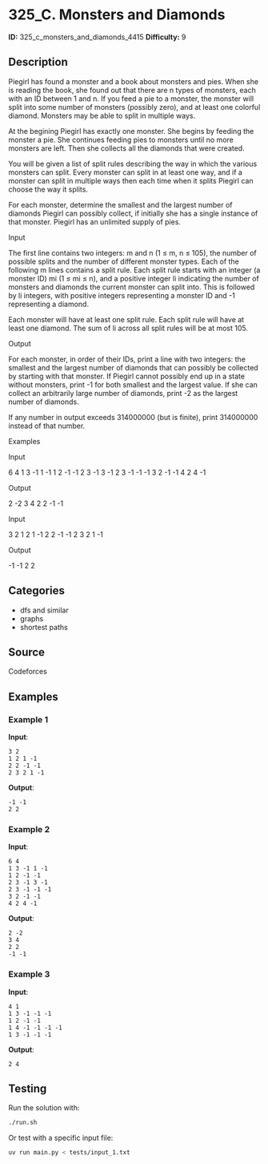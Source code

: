 # 325_C. Monsters and Diamonds

**ID:** 325_c_monsters_and_diamonds_4415
**Difficulty:** 9

## Description

Piegirl has found a monster and a book about monsters and pies. When she is reading the book, she found out that there are n types of monsters, each with an ID between 1 and n. If you feed a pie to a monster, the monster will split into some number of monsters (possibly zero), and at least one colorful diamond. Monsters may be able to split in multiple ways.

At the begining Piegirl has exactly one monster. She begins by feeding the monster a pie. She continues feeding pies to monsters until no more monsters are left. Then she collects all the diamonds that were created.

You will be given a list of split rules describing the way in which the various monsters can split. Every monster can split in at least one way, and if a monster can split in multiple ways then each time when it splits Piegirl can choose the way it splits.

For each monster, determine the smallest and the largest number of diamonds Piegirl can possibly collect, if initially she has a single instance of that monster. Piegirl has an unlimited supply of pies.

Input

The first line contains two integers: m and n (1 ≤ m, n ≤ 105), the number of possible splits and the number of different monster types. Each of the following m lines contains a split rule. Each split rule starts with an integer (a monster ID) mi (1 ≤ mi ≤ n), and a positive integer li indicating the number of monsters and diamonds the current monster can split into. This is followed by li integers, with positive integers representing a monster ID and -1 representing a diamond.

Each monster will have at least one split rule. Each split rule will have at least one diamond. The sum of li across all split rules will be at most 105.

Output

For each monster, in order of their IDs, print a line with two integers: the smallest and the largest number of diamonds that can possibly be collected by starting with that monster. If Piegirl cannot possibly end up in a state without monsters, print -1 for both smallest and the largest value. If she can collect an arbitrarily large number of diamonds, print -2 as the largest number of diamonds.

If any number in output exceeds 314000000 (but is finite), print 314000000 instead of that number.

Examples

Input

6 4
1 3 -1 1 -1
1 2 -1 -1
2 3 -1 3 -1
2 3 -1 -1 -1
3 2 -1 -1
4 2 4 -1


Output

2 -2
3 4
2 2
-1 -1


Input

3 2
1 2 1 -1
2 2 -1 -1
2 3 2 1 -1


Output

-1 -1
2 2

## Categories

- dfs and similar
- graphs
- shortest paths

## Source

Codeforces

## Examples

### Example 1

**Input**:
```
3 2
1 2 1 -1
2 2 -1 -1
2 3 2 1 -1
```

**Output**:
```
-1 -1
2 2
```

### Example 2

**Input**:
```
6 4
1 3 -1 1 -1
1 2 -1 -1
2 3 -1 3 -1
2 3 -1 -1 -1
3 2 -1 -1
4 2 4 -1
```

**Output**:
```
2 -2
3 4
2 2
-1 -1
```

### Example 3

**Input**:
```
4 1
1 3 -1 -1 -1
1 2 -1 -1
1 4 -1 -1 -1 -1
1 3 -1 -1 -1
```

**Output**:
```
2 4
```


## Testing

Run the solution with:

```bash
./run.sh
```

Or test with a specific input file:

```bash
uv run main.py < tests/input_1.txt
```
